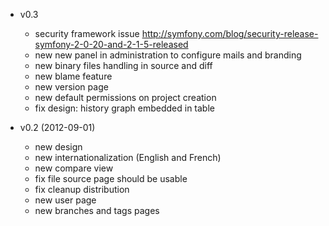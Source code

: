 * v0.3

  * security framework issue http://symfony.com/blog/security-release-symfony-2-0-20-and-2-1-5-released
  * new new panel in administration to configure mails and branding
  * new binary files handling in source and diff
  * new blame feature
  * new version page
  * new default permissions on project creation
  * fix design: history graph embedded in table

* v0.2 (2012-09-01)

  * new design
  * new internationalization (English and French)
  * new compare view
  * fix file source page should be usable
  * fix cleanup distribution
  * new user page
  * new branches and tags pages
